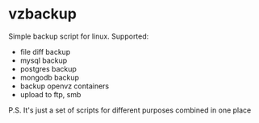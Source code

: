 # vzbackup
Simple backup script for linux. Supported:
- file diff backup
- mysql backup
- postgres backup
- mongodb backup
- backup openvz containers
- upload to ftp, smb

P.S. It's just a set of scripts for different purposes combined in one place
